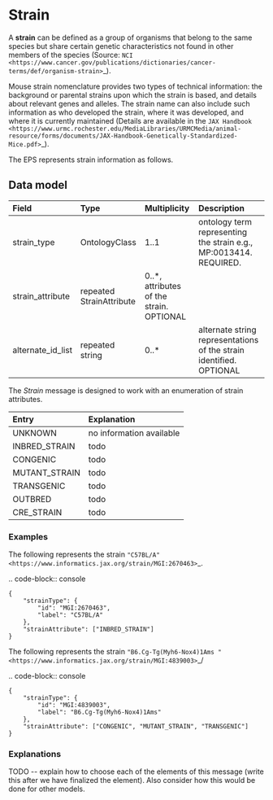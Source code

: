 # Strain


A **strain** can be defined as a group of organisms that belong to the same species but share certain genetic
characteristics not found in other members of the species (Source: `NCI <https://www.cancer.gov/publications/dictionaries/cancer-terms/def/organism-strain>`_).

Mouse strain nomenclature provides two types of technical information: the background or
parental strains upon which the strain is based, and details about relevant genes and alleles. The
strain name can also include such information as who developed the strain, where it was
developed, and where it is currently maintained (Details are available in the
`JAX Handbook <https://www.urmc.rochester.edu/MediaLibraries/URMCMedia/animal-resource/forms/documents/JAX-Handbook-Genetically-Standardized-Mice.pdf>`_).

The EPS represents strain information as follows.


## Data model


| Field | Type      | Multiplicity      |  Description                                                                          |
|:------|:----------|:------------------|:--------------------------------------------------------------------------------------|
|strain_type| OntologyClass| 1..1| ontology term representing the strain e.g., MP:0013414. REQUIRED.|
|strain_attribute|repeated StrainAttribute| 0..*, attributes of the strain. OPTIONAL|
|alternate_id_list|repeated string| 0..*| alternate string representations of the strain identified. OPTIONAL|

The *Strain* message is designed to work with an enumeration of strain attributes.

| Entry |    Explanation             |
|:------|:----------|
|UNKNOWN| no information available|
|INBRED_STRAIN| todo|
|CONGENIC| todo|
|MUTANT_STRAIN| todo|
|TRANSGENIC| todo|
|OUTBRED| todo|
|CRE_STRAIN| todo|


### Examples


The following represents the strain `"C57BL/A" <https://www.informatics.jax.org/strain/MGI:2670463>`_.

.. code-block:: console

    {
        "strainType": {
            "id": "MGI:2670463",
            "label": "C57BL/A"
        },
        "strainAttribute": ["INBRED_STRAIN"]
    }


The following represents the strain `"B6.Cg-Tg(Myh6-Nox4)1Ams " <https://www.informatics.jax.org/strain/MGI:4839003>`_/

.. code-block:: console

    {
        "strainType": {
            "id": "MGI:4839003",
            "label": "B6.Cg-Tg(Myh6-Nox4)1Ams"
        },
        "strainAttribute": ["CONGENIC", "MUTANT_STRAIN", "TRANSGENIC"]
    }


### Explanations


TODO -- explain how to choose each of the elements of this message (write this after we have finalized the element).
Also consider how this would be done for other models.


